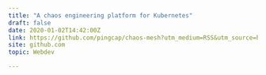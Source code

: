 ```yaml
---
title: "A chaos engineering platform for Kubernetes"
draft: false
date: 2020-01-02T14:42:00Z
link: https://github.com/pingcap/chaos-mesh?utm_medium=RSS&utm_source=hune
site: github.com
topic: Webdev  

---
```

